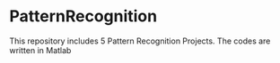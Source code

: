 # PatternRecognition
This  repository includes 5 Pattern Recognition Projects. The codes are written in Matlab
